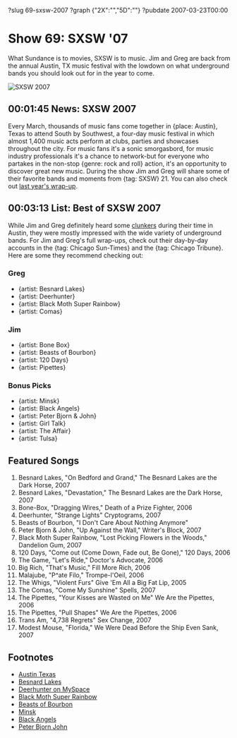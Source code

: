 ?slug 69-sxsw-2007
?graph {"2X":"","5D":""}
?pubdate 2007-03-23T00:00

# Show 69: SXSW '07
What Sundance is to movies, SXSW is to music. Jim and Greg are back from the annual Austin, TX music festival with the lowdown on what underground bands you should look out for in the year to come.

![SXSW 2007](//static.soundopinions.org/images/sxsw07/1.jpg)

## 00:01:45 News: SXSW 2007
Every March, thousands of music fans come together in {place: Austin}, Texas to attend South by Southwest, a four-day music festival in which almost 1,400 music acts perform at clubs, parties and showcases throughout the city. For music fans it's a sonic smorgasbord, for music industry professionals it's a chance to network-but for everyone who partakes in the non-stop {genre: rock and roll} action, it's an opportunity to discover great new music. During the show Jim and Greg will share some of their favorite bands and moments from {tag: SXSW} 21. You can also check out [last year's wrap-up](show/18/).

## 00:03:13 List: Best of SXSW 2007
While Jim and Greg definitely heard some [clunkers](http://www.myspace.com/rachelintheattic) during their time in Austin, they were mostly impressed with the wide variety of underground bands. For Jim and Greg's full wrap-ups, check out their day-by-day accounts in the {tag: Chicago Sun-Times} and the {tag: Chicago Tribune}. Here are some they recommend checking out:

### Greg
- {artist: Besnard Lakes}
- {artist: Deerhunter}
- {artist: Black Moth Super Rainbow}
- {artist: Comas}

### Jim 
- {artist: Bone Box}
- {artist: Beasts of Bourbon}
- {artist: 120 Days}
- {artist: Pipettes}

### Bonus Picks
- {artist: Minsk}
- {artist: Black Angels}
- {artist: Peter Bjorn & John}
- {artist: Girl Talk}
- {artist: The Affair}
- {artist: Tulsa}

## Featured Songs
1. Besnard Lakes, "On Bedford and Grand," The Besnard Lakes are the Dark Horse, 2007
2. Besnard Lakes, "Devastation," The Besnard Lakes are the Dark Horse, 2007
3. Bone-Box, "Dragging Wires," Death of a Prize Fighter, 2006
4. Deerhunter, "Strange Lights" Cryptograms, 2007
5. Beasts of Bourbon, "I Don't Care About Nothing Anymore"
6. Peter Bjorn & John, "Up Against the Wall," Writer's Block, 2007
7. Black Moth Super Rainbow, "Lost Picking Flowers in the Woods," Dandelion Gum, 2007
8. 120 Days, "Come out (Come Down, Fade out, Be Gone)," 120 Days, 2006
9. The Game, "Let's Ride," Doctor's Advocate, 2006
10. Big Rich, "That's Music," Fill More Rich, 2006
11. Malajube, "P^ate Filo," Trompe-l'Oeil, 2006 
12. The Whigs, "Violent Furs" Give 'Em All a Big Fat Lip, 2005
13. The Comas, "Come My Sunshine" Spells, 2007
14. The Pipettes, "Your Kisses are Wasted on Me" We Are the Pipettes, 2006
15. The Pipettes, "Pull Shapes" We Are the Pipettes, 2006
16. Trans Am, "4,738 Regrets" Sex Change, 2007
17. Modest Mouse, "Florida," We Were Dead Before the Ship Even Sank, 2007

## Footnotes
- [Austin Texas](http://www.austintexas.org/)
- [Besnard Lakes](http://www.thebesnardlakes.com/)
- [Deerhunter on MySpace](http://www.myspace.com/deerhunter)
- [Black Moth Super Rainbow](http://www.blackmothsuperrainbow.com/)
- [Beasts of Bourbon](http://en.wikipedia.org/wiki/Beasts_of_Bourbon)
- [Minsk](http://www.thesoundofminsk.com/)
- [Black Angels](http://www.theblackangels.com/)
- [Peter Bjorn  John](http://www.peterbjornandjohn.com/)
